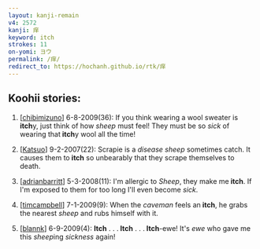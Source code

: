 ```yaml
---
layout: kanji-remain
v4: 2572
kanji: 痒
keyword: itch
strokes: 11
on-yomi: ヨウ
permalink: /痒/
redirect_to: https://hochanh.github.io/rtk/痒
---
```


## Koohii stories: 

1) [<a href="http://kanji.koohii.com/profile/chibimizuno">chibimizuno</a>] 6-8-2009(36): If you think wearing a wool sweater is<strong> itch</strong>y, just think of how <em>sheep</em> must feel! They must be so<em> sick</em> of wearing that<strong> itch</strong>y wool all the time!

2) [<a href="http://kanji.koohii.com/profile/Katsuo">Katsuo</a>] 9-2-2007(22): Scrapie is a <em>disease sheep</em> sometimes catch. It causes them to<strong> itch</strong> so unbearably that they scrape themselves to death.

3) [<a href="http://kanji.koohii.com/profile/adrianbarritt">adrianbarritt</a>] 5-3-2008(11): I&#039;m allergic to <em>Sheep</em>, they make me<strong> itch</strong>. If I&#039;m exposed to them for too long I&#039;ll even become <em>sick</em>.

4) [<a href="http://kanji.koohii.com/profile/timcampbell">timcampbell</a>] 7-1-2009(9): When the <em>caveman</em> feels an<strong> itch</strong>, he grabs the nearest <em>sheep</em> and rubs himself with it.

5) [<a href="http://kanji.koohii.com/profile/blannk">blannk</a>] 6-9-2009(4): <strong>Itch</strong> . . .<strong> Itch</strong> . . .<strong> Itch</strong>-ewe! It&#039;s <em>ewe</em> who gave me this <em>sheep</em>ing <em>sickness</em> again!


